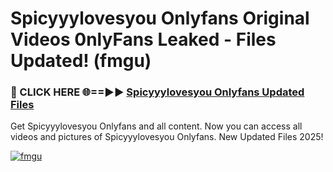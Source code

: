 # Spicyyylovesyou Onlyfans Original Videos 0nlyFans Leaked - Files Updated! (fmgu)

<h3>🔴 CLICK HERE 🌐==►► <a href="https://tinyurl.com/ehrbuxhb" rel="nofollow">Spicyyylovesyou Onlyfans Updated Files</a></h3>

Get Spicyyylovesyou Onlyfans and all content. Now you can access all videos and pictures of Spicyyylovesyou Onlyfans. New Updated Files 2025!

[![fmgu](https://i.imgur.com/lVYEuWS.gif)](https://tinyurl.com/ehrbuxhb)
